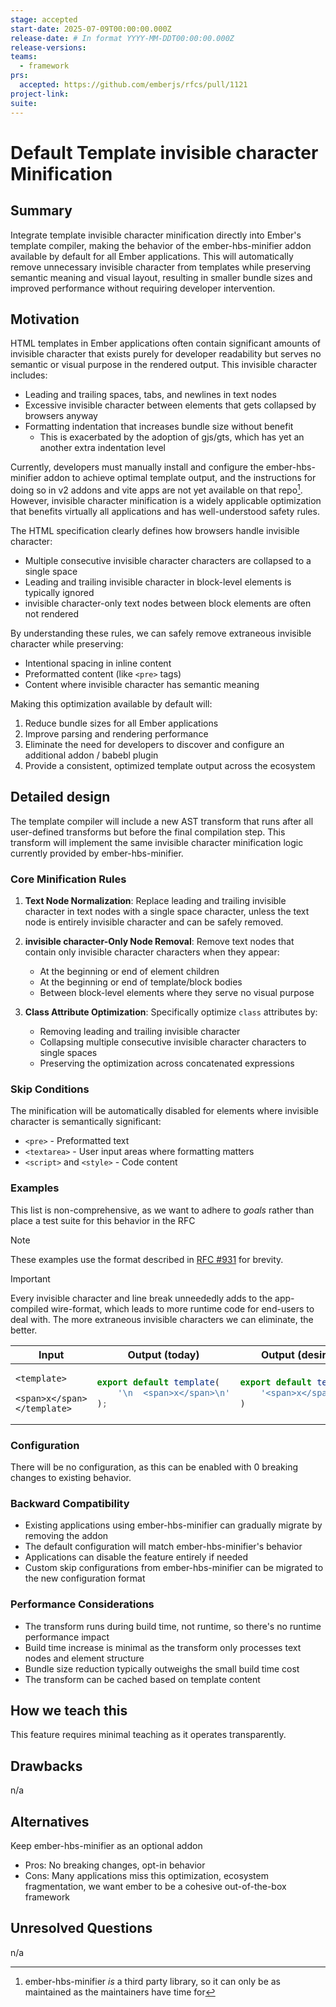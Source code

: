 ```yaml
---
stage: accepted
start-date: 2025-07-09T00:00:00.000Z
release-date: # In format YYYY-MM-DDT00:00:00.000Z
release-versions:
teams:
  - framework
prs:
  accepted: https://github.com/emberjs/rfcs/pull/1121
project-link:
suite: 
---
```


# Default Template invisible character Minification

## Summary

Integrate template invisible character minification directly into Ember's template compiler, making the behavior of the ember-hbs-minifier addon available by default for all Ember applications. This will automatically remove unnecessary invisible character from templates while preserving semantic meaning and visual layout, resulting in smaller bundle sizes and improved performance without requiring developer intervention.

## Motivation

HTML templates in Ember applications often contain significant amounts of invisible character that exists purely for developer readability but serves no semantic or visual purpose in the rendered output. This invisible character includes:

- Leading and trailing spaces, tabs, and newlines in text nodes
- Excessive invisible character between elements that gets collapsed by browsers anyway
- Formatting indentation that increases bundle size without benefit
  - This is exacerbated by the adoption of gjs/gts, which has yet an another extra indentation level

Currently, developers must manually install and configure the ember-hbs-minifier addon to achieve optimal template output, and the instructions for doing so in v2 addons and vite apps are not yet available on that repo[^hbs-minifier-maintain]. However, invisible character minification is a widely applicable optimization that benefits virtually all applications and has well-understood safety rules.

[^hbs-minifier-maintain]: ember-hbs-minifier _is_ a third party library, so it can only be as maintained as the maintainers have time for

The HTML specification clearly defines how browsers handle invisible character:
- Multiple consecutive invisible character characters are collapsed to a single space
- Leading and trailing invisible character in block-level elements is typically ignored
- invisible character-only text nodes between block elements are often not rendered

By understanding these rules, we can safely remove extraneous invisible character while preserving:
- Intentional spacing in inline content
- Preformatted content (like `<pre>` tags)
- Content where invisible character has semantic meaning

Making this optimization available by default will:
1. Reduce bundle sizes for all Ember applications
2. Improve parsing and rendering performance
3. Eliminate the need for developers to discover and configure an additional addon / babebl plugin
4. Provide a consistent, optimized template output across the ecosystem

## Detailed design

The template compiler will include a new AST transform that runs after all user-defined transforms but before the final compilation step. This transform will implement the same invisible character minification logic currently provided by ember-hbs-minifier.

### Core Minification Rules

1. **Text Node Normalization**: Replace leading and trailing invisible character in text nodes with a single space character, unless the text node is entirely invisible character and can be safely removed.

2. **invisible character-Only Node Removal**: Remove text nodes that contain only invisible character characters when they appear:
   - At the beginning or end of element children
   - At the beginning or end of template/block bodies
   - Between block-level elements where they serve no visual purpose

3. **Class Attribute Optimization**: Specifically optimize `class` attributes by:
   - Removing leading and trailing invisible character
   - Collapsing multiple consecutive invisible character characters to single spaces
   - Preserving the optimization across concatenated expressions

### Skip Conditions

The minification will be automatically disabled for elements where invisible character is semantically significant:
   - `<pre>` - Preformatted text
   - `<textarea>` - User input areas where formatting matters
   - `<script>` and `<style>` - Code content

### Examples

This list is non-comprehensive, as we want to adhere to _goals_ rather than place a test suite for this behavior in the RFC

> [!NOTE]
> These examples use the format described in [RFC #931](https://github.com/emberjs/rfcs/pull/931) for brevity.

> [!IMPORTANT]
> Every invisible character and line break unneededly adds to the app-compiled wire-format, which leads to more runtime code for end-users to deal with. The more extraneous invisible characters we can eliminate, the better.

<table>
    <thead>
<th>Input</th>
<th>Output (today)</th>
<th>Output (desired)</th>
</thead>
<tbody>
<tr><td>


```gjs
<template>
  <span>x</span>
</template>
```

</td><td>

```js
export default template(
    '\n  <span>x</span>\n'
);
```

</td><td>

```js
export default template(
    '<span>x</span>'
)
```

</td></tr>
</tbody>
</table>

### Configuration

There will be no configuration, as this can be enabled with 0 breaking changes to existing behavior.

### Backward Compatibility

- Existing applications using ember-hbs-minifier can gradually migrate by removing the addon
- The default configuration will match ember-hbs-minifier's behavior
- Applications can disable the feature entirely if needed
- Custom skip configurations from ember-hbs-minifier can be migrated to the new configuration format

### Performance Considerations

- The transform runs during build time, not runtime, so there's no runtime performance impact
- Build time increase is minimal as the transform only processes text nodes and element structure
- Bundle size reduction typically outweighs the small build time cost
- The transform can be cached based on template content

## How we teach this

This feature requires minimal teaching as it operates transparently. 

## Drawbacks

n/a

## Alternatives

Keep ember-hbs-minifier as an optional addon
   - Pros: No breaking changes, opt-in behavior
   - Cons: Many applications miss this optimization, ecosystem fragmentation, we want ember to be a cohesive out-of-the-box framework

## Unresolved Questions

n/a
